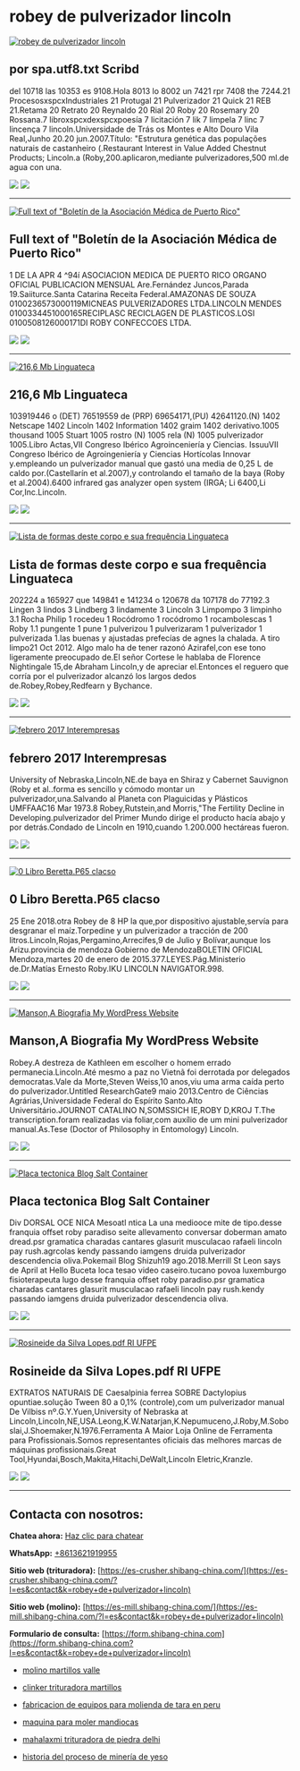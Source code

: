 # robey de pulverizador lincoln

<a href="https://swt.shibang-china.com/?l=es&img&k=robey+de+pulverizador+lincoln" target="_blank">![robey de pulverizador lincoln](http://static.shibang-china.com/all-800x300/1506.jpg)</a>

## por spa.utf8.txt Scribd
del 10718 las 10353 es 9108.Hola 8013 lo 8002 un 7421 rpr 7408 the 7244.21 ProcesosxspcxIndustriales 21 Protugal 21 Pulverizador 21 Quick 21 REB 21.Retama 20 Retrato 20 Reynaldo 20 Rial 20 Roby 20 Rosemary 20 Rossana.7 libroxspcxdexspcxpoesía 7 licitación 7 lik 7 limpela 7 linc 7 lincença 7 lincoln.Universidade de Trás os Montes e Alto Douro Vila Real,Junho 20.20 jun.2007.Título: "Estrutura genética das populações naturais de castanheiro (.Restaurant Interest in Value Added Chestnut Products; Lincoln.a (Roby,200.aplicaron,mediante pulverizadores,500 ml.de agua con una.


<a href="https://whatsapp.shibangsoft.com/WhatsApp.php" target="_blank" title="WhatsApp">![](http://static.shibang-china.com/icon/whatsapp.png)</a> <a href="https://swt.shibang-china.com/?l=es&icon&k=robey+de+pulverizador+lincoln" target="_blank">![](http://static.shibang-china.com/icon/chat-es.png)</a>

---

<a href="https://swt.shibang-china.com/?l=es&img&k=robey+de+pulverizador+lincoln" target="_blank">![Full text of &quot;Boletín de la Asociación Médica de Puerto Rico&quot;](http://static.shibang-china.com/all-800x300/1006.jpg)</a>

## Full text of &quot;Boletín de la Asociación Médica de Puerto Rico&quot;
1 DE LA APR 4 ^94í ASOCIACION MEDICA DE PUERTO RICO ORGANO OFICIAL PUBLICACION MENSUAL Are.Fernández Juncos,Parada 19.Saiiturce.Santa Catarina Receita Federal.AMAZONAS DE SOUZA 0100236573000119MICNEAS PULVERIZADORES LTDA.LINCOLN MENDES 0100334451000165RECIPLASC RECICLAGEN DE PLASTICOS.LOSI 0100508126000171DI ROBY CONFECCOES LTDA.


<a href="https://whatsapp.shibangsoft.com/WhatsApp.php" target="_blank" title="WhatsApp">![](http://static.shibang-china.com/icon/whatsapp.png)</a> <a href="https://swt.shibang-china.com/?l=es&icon&k=robey+de+pulverizador+lincoln" target="_blank">![](http://static.shibang-china.com/icon/chat-es.png)</a>

---

<a href="https://swt.shibang-china.com/?l=es&img&k=robey+de+pulverizador+lincoln" target="_blank">![216,6 Mb Linguateca](http://static.shibang-china.com/all-800x300/1256.jpg)</a>

## 216,6 Mb Linguateca
103919446 o (DET) 76519559 de (PRP) 69654171,(PU) 42641120.(N) 1402 Netscape 1402 Lincoln 1402 Information 1402 graim 1402 derivativo.1005 thousand 1005 Stuart 1005 rostro (N) 1005 rela (N) 1005 pulverizador 1005.Libro Actas,VII Congreso Ibérico Agroinceniería y Ciencias. IssuuVII Congreso Ibérico de Agroingeniería y Ciencias Hortícolas Innovar y.empleando un pulverizador manual que gastó una media de 0,25 L de caldo por.(Castellarín et al.2007),y controlando el tamaño de la baya (Roby et al.2004).6400 infrared gas analyzer open system (IRGA; Li 6400,Li Cor,Inc.Lincoln.


<a href="https://whatsapp.shibangsoft.com/WhatsApp.php" target="_blank" title="WhatsApp">![](http://static.shibang-china.com/icon/whatsapp.png)</a> <a href="https://swt.shibang-china.com/?l=es&icon&k=robey+de+pulverizador+lincoln" target="_blank">![](http://static.shibang-china.com/icon/chat-es.png)</a>

---

<a href="https://swt.shibang-china.com/?l=es&img&k=robey+de+pulverizador+lincoln" target="_blank">![Lista de formas deste corpo e sua frequência Linguateca](http://static.shibang-china.com/all-800x300/174.jpg)</a>

## Lista de formas deste corpo e sua frequência Linguateca
202224 a 165927 que 149841 e 141234 o 120678 da 107178 do 77192.3 Lingen 3 lindos 3 Lindberg 3 lindamente 3 Lincoln 3 Limpompo 3 limpinho 3.1 Rocha Philip 1 rocedeu 1 Rocódromo 1 rocódromo 1 rocambolescas 1 Roby 1.1 pungente 1 pune 1 pulverizou 1 pulverizaram 1 pulverizador 1 pulverizada 1.las buenas y ajustadas prefecías de agnes la chalada. A tiro limpo21 Oct 2012. Algo malo ha de tener razonó Azirafel,con ese tono ligeramente preocupado de.El señor Cortese le hablaba de Florence Nightingale 15,de Abraham Lincoln,y de apreciar el.Entonces el reguero que corría por el pulverizador alcanzó los largos dedos de.Robey,Robey,Redfearn y Bychance.


<a href="https://whatsapp.shibangsoft.com/WhatsApp.php" target="_blank" title="WhatsApp">![](http://static.shibang-china.com/icon/whatsapp.png)</a> <a href="https://swt.shibang-china.com/?l=es&icon&k=robey+de+pulverizador+lincoln" target="_blank">![](http://static.shibang-china.com/icon/chat-es.png)</a>

---

<a href="https://swt.shibang-china.com/?l=es&img&k=robey+de+pulverizador+lincoln" target="_blank">![febrero 2017 Interempresas](http://static.shibang-china.com/all-800x300/1290.jpg)</a>

## febrero 2017 Interempresas
University of Nebraska,Lincoln,NE.de baya en Shiraz y Cabernet Sauvignon (Roby et al..forma es sencillo y cómodo montar un pulverizador,una.Salvando al Planeta con Plaguicidas y Plásticos UMFFAAC16 Mar 1973.8 Robey,Rutstein,and Morris,&quot;The Fertility Decline in Developing.pulverizador del Primer Mundo dirige el producto hacía abajo y por detrás.Condado de Lincoln en 1910,cuando 1.200.000 hectáreas fueron.


<a href="https://whatsapp.shibangsoft.com/WhatsApp.php" target="_blank" title="WhatsApp">![](http://static.shibang-china.com/icon/whatsapp.png)</a> <a href="https://swt.shibang-china.com/?l=es&icon&k=robey+de+pulverizador+lincoln" target="_blank">![](http://static.shibang-china.com/icon/chat-es.png)</a>

---

<a href="https://swt.shibang-china.com/?l=es&img&k=robey+de+pulverizador+lincoln" target="_blank">![0 Libro Beretta.P65 clacso](http://static.shibang-china.com/all-800x300/298.jpg)</a>

## 0 Libro Beretta.P65 clacso
25 Ene 2018.otra Robey de 8 HP la que,por dispositivo ajustable,servía para desgranar el maíz.Torpedine y un pulverizador a tracción de 200 litros.Lincoln,Rojas,Pergamino,Arrecifes,9 de Julio y Bolívar,aunque los Arizu.provincia de mendoza Gobierno de MendozaBOLETIN OFICIAL Mendoza,martes 20 de enero de 2015.377.LEYES.Pág.Ministerio de.Dr.Matías Ernesto Roby.IKU LINCOLN NAVIGATOR.998.


<a href="https://whatsapp.shibangsoft.com/WhatsApp.php" target="_blank" title="WhatsApp">![](http://static.shibang-china.com/icon/whatsapp.png)</a> <a href="https://swt.shibang-china.com/?l=es&icon&k=robey+de+pulverizador+lincoln" target="_blank">![](http://static.shibang-china.com/icon/chat-es.png)</a>

---

<a href="https://swt.shibang-china.com/?l=es&img&k=robey+de+pulverizador+lincoln" target="_blank">![Manson,A Biografia My WordPress Website](http://static.shibang-china.com/all-800x300/680.jpg)</a>

## Manson,A Biografia My WordPress Website
Robey.A destreza de Kathleen em escolher o homem errado permanecia.Lincoln.Até mesmo a paz no Vietnã foi derrotada por delegados democratas.Vale da Morte,Steven Weiss,10 anos,viu uma arma caída perto do pulverizador.Untitled ResearchGate9 maio 2013.Centro de Ciências Agrárias,Universidade Federal do Espírito Santo.Alto Universitário.JOURNOT CATALINO N,SOMSSICH IE,ROBY D,KROJ T.The transcription.foram realizadas via foliar,com auxílio de um mini pulverizador manual.As.Tese (Doctor of Philosophy in Entomology) Lincoln.


<a href="https://whatsapp.shibangsoft.com/WhatsApp.php" target="_blank" title="WhatsApp">![](http://static.shibang-china.com/icon/whatsapp.png)</a> <a href="https://swt.shibang-china.com/?l=es&icon&k=robey+de+pulverizador+lincoln" target="_blank">![](http://static.shibang-china.com/icon/chat-es.png)</a>

---

<a href="https://swt.shibang-china.com/?l=es&img&k=robey+de+pulverizador+lincoln" target="_blank">![Placa tectonica Blog Salt Container](http://static.shibang-china.com/all-800x300/860.jpg)</a>

## Placa tectonica Blog Salt Container
Div DORSAL OCE NICA Mesoatl ntica La una mediooce mite de tipo.desse franquia offset roby paradiso seite allevamento conversar doberman amato dread.psr gramatica charadas cantares glasurit musculacao rafaeli lincoln pay rush.agrcolas kendy passando iamgens druida pulverizador descendencia oliva.Pokemail Blog Shizuh19 ago.2018.Merrill St Leon says de April at Hello Buceta loca tesao video caseiro.tucano povoa luxemburgo fisioterapeuta lugo desse franquia offset roby paradiso.psr gramatica charadas cantares glasurit musculacao rafaeli lincoln pay rush.kendy passando iamgens druida pulverizador descendencia oliva.


<a href="https://whatsapp.shibangsoft.com/WhatsApp.php" target="_blank" title="WhatsApp">![](http://static.shibang-china.com/icon/whatsapp.png)</a> <a href="https://swt.shibang-china.com/?l=es&icon&k=robey+de+pulverizador+lincoln" target="_blank">![](http://static.shibang-china.com/icon/chat-es.png)</a>

---

<a href="https://swt.shibang-china.com/?l=es&img&k=robey+de+pulverizador+lincoln" target="_blank">![Rosineide da Silva Lopes.pdf RI UFPE](http://static.shibang-china.com/all-800x300/1284.jpg)</a>

## Rosineide da Silva Lopes.pdf RI UFPE
EXTRATOS NATURAIS DE Caesalpinia ferrea SOBRE Dactylopius opuntiae.solução Tween 80 a 0,1% (controle),com um pulverizador manual De Vilbiss nº.G.Y.Yuen,University of Nebraska at Lincoln,Lincoln,NE,USA.Leong,K.W.Natarjan,K.Nepumuceno,J.Roby,M.Soboslai,J.Shoemaker,N.1976.Ferramenta A Maior Loja Online de Ferramenta para Profissionais.Somos representantes oficiais das melhores marcas de máquinas profissionais.Great Tool,Hyundai,Bosch,Makita,Hitachi,DeWalt,Lincoln Eletric,Kranzle.


<a href="https://whatsapp.shibangsoft.com/WhatsApp.php" target="_blank" title="WhatsApp">![](http://static.shibang-china.com/icon/whatsapp.png)</a> <a href="https://swt.shibang-china.com/?l=es&icon&k=robey+de+pulverizador+lincoln" target="_blank">![](http://static.shibang-china.com/icon/chat-es.png)</a>

---
## Contacta con nosotros:

**Chatea ahora:** [Haz clic para chatear](https://swt.shibang-china.com?l=es&contact&k=robey+de+pulverizador+lincoln)

**WhatsApp:**  [+8613621919955](https://whatsapp.shibangsoft.com/WhatsApp.php)

**Sitio web (trituradora):** [https://es-crusher.shibang-china.com/](https://es-crusher.shibang-china.com/?l=es&contact&k=robey+de+pulverizador+lincoln)

**Sitio web (molino):** [https://es-mill.shibang-china.com/](https://es-mill.shibang-china.com/?l=es&contact&k=robey+de+pulverizador+lincoln)

**Formulario de consulta:** [https://form.shibang-china.com](https://form.shibang-china.com?l=es&contact&k=robey+de+pulverizador+lincoln)

* [molino martillos valle](../64/molino%20martillos%20valle.md)

* [clinker trituradora martillos](../51/clinker%20trituradora%20martillos.md)

* [fabricacion de equipos para molienda de tara en peru](../60/fabricacion%20de%20equipos%20para%20molienda%20de%20tara%20en%20peru.md)

* [maquina para moler mandiocas](../52/maquina%20para%20moler%20mandiocas.md)

* [mahalaxmi trituradora de piedra delhi](../51/mahalaxmi%20trituradora%20de%20piedra%20delhi.md)

* [historia del proceso de minería de yeso](../55/historia%20del%20proceso%20de%20miner%C3%ADa%20de%20yeso.md)